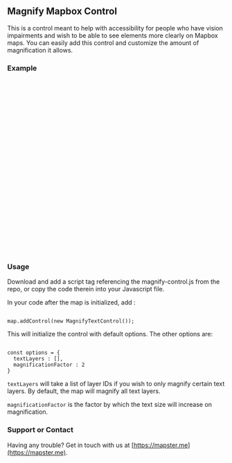 <link href="https://api.mapbox.com/mapbox-gl-js/v2.8.2/mapbox-gl.css" rel="stylesheet">
<script src="https://api.mapbox.com/mapbox-gl-js/v2.8.2/mapbox-gl.js"></script>

## Magnify Mapbox Control

This is a control meant to help with accessibility for people who have vision impairments and wish to be able to see elements more clearly on Mapbox maps. You can easily add this control and customize the amount of magnification it allows.

### Example

<div>
    <div id="map" style="width:100%;height:400px;"></div>
</div>

<script src='magnify-control.js'></script>
<script type="text/javascript">

    mapboxgl.accessToken = 'pk.eyJ1IjoibWFwc3RlcnRlY2giLCJhIjoiY2wyczBnMTdqMGN4MzNqcXIzcDd3b2N2bSJ9.T6kh8D0RQZCATrQvglZwcA';
    var map = new mapboxgl.Map({
        container: 'map', // container id
        style: 'mapbox://styles/mapbox/streets-v11', // stylesheet location
        center: [-74.5, 40], // starting position [lng, lat]
        zoom: 9 // starting zoom
    });

    map.addControl(new MagnifyTextControl());
</script>

### Usage

Download and add a script tag referencing the magnify-control.js from the repo, or copy the code therein into your Javascript file.

In your code after the map is initialized, add :

```

map.addControl(new MagnifyTextControl());

```

This will initialize the control with default options. The other options are:

```

const options = {
  textLayers : [],
  magnificationFactor : 2
}

```

`textLayers` will take a list of layer IDs if you wish to only magnify certain text layers. By default, the map will magnify all text layers.

`magnificationFactor` is the factor by which the text size will increase on magnification.

### Support or Contact

Having any trouble? Get in touch with us at [https://mapster.me](https://mapster.me).
